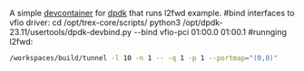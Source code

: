 A simple [devcontainer](https://code.visualstudio.com/docs/devcontainers/containers) for [dpdk](https://www.dpdk.org/) that runs l2fwd example.
#bind interfaces to vfio driver:
cd /opt/trex-core/scripts/
python3 /opt/dpdk-23.11/usertools/dpdk-devbind.py --bind vfio-pci 01:00.0 01:00.1
#runnging l2fwd:
```bash
/workspaces/build/tunnel -l 10 -n 1 -- -q 1 -p 1 --portmap="(0,0)"
```

